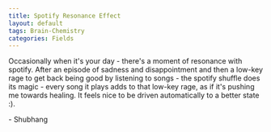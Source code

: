 ```yaml
---
title: Spotify Resonance Effect
layout: default
tags: Brain-Chemistry
categories: Fields
---
```


Occasionally when it's your day - there's a moment of resonance with spotify. After an episode of sadness and disappointment and then a low-key rage to get back being good by listening to songs - the spotify shuffle does its magic - every song it plays adds to that low-key rage, as if it's pushing me towards healing. It feels nice to be driven automatically to a better state :).

<div class="signature">
    <p>- Shubhang</p>
</div>